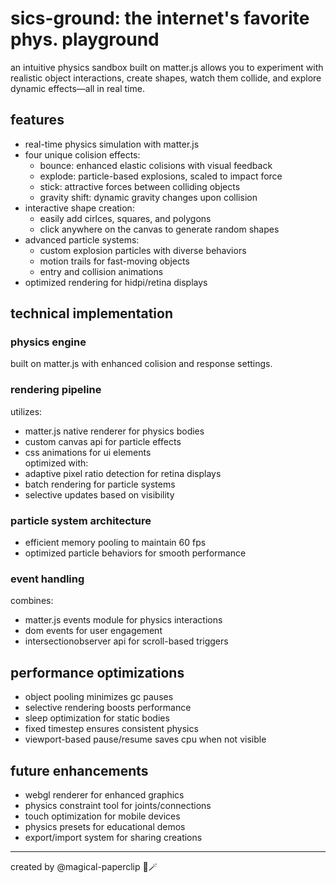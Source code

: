 # sics-ground: the internet's favorite phys. playground

an intuitive physics sandbox built on matter.js allows you to experiment with realistic object interactions, create shapes, watch them collide, and explore dynamic effects—all in real time.

## features
- real-time physics simulation with matter.js
- four unique colision effects:
  - bounce: enhanced elastic colisions with visual feedback
  - explode: particle-based explosions, scaled to impact force
  - stick: attractive forces between colliding objects
  - gravity shift: dynamic gravity changes upon collision
- interactive shape creation:
  - easily add cirlces, squares, and polygons
  - click anywhere on the canvas to generate random shapes
- advanced particle systems:
  - custom explosion particles with diverse behaviors
  - motion trails for fast-moving objects
  - entry and collision animations
- optimized rendering for hidpi/retina displays

## technical implementation
### physics engine
built on matter.js with enhanced colision and response settings.

### rendering pipeline
utilizes:
- matter.js native renderer for physics bodies
- custom canvas api for particle effects
- css animations for ui elements  
optimized with:
- adaptive pixel ratio detection for retina displays
- batch rendering for particle systems
- selective updates based on visibility

### particle system architecture
- efficient memory pooling to maintain 60 fps
- optimized particle behaviors for smooth performance

### event handling
combines:
- matter.js events module for physics interactions
- dom events for user engagement
- intersectionobserver api for scroll-based triggers

## performance optimizations
- object pooling minimizes gc pauses
- selective rendering boosts performance
- sleep optimization for static bodies
- fixed timestep ensures consistent physics
- viewport-based pause/resume saves cpu when not visible

## future enhancements
- webgl renderer for enhanced graphics
- physics constraint tool for joints/connections
- touch optimization for mobile devices
- physics presets for educational demos
- export/import system for sharing creations

---

created by @magical-paperclip  📎🪄
